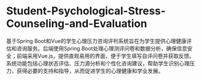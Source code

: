 # Student-Psychological-Stress-Counseling-and-Evaluation
基于Spring Boot和Vue的学生心理压力咨询评判系统旨在为学生提供心理健康评估和咨询服务。后端使用Spring Boot处理心理测评问卷和数据分析，确保信息安全；前端采用Vue.js，提供直观易用的界面，便于学生填写自评问卷并获取反馈。系统功能包括心理状态评估、压力源分析和个性化咨询建议，帮助学生识别心理压力，获得必要的支持和指导，从而促进学生的心理健康和学业发展。
